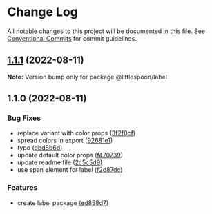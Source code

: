 # Change Log

All notable changes to this project will be documented in this file.
See [Conventional Commits](https://conventionalcommits.org) for commit guidelines.

## [1.1.1](https://github.com/little-spoon-dev/design-system/compare/@littlespoon/label@1.1.0...@littlespoon/label@1.1.1) (2022-08-11)

**Note:** Version bump only for package @littlespoon/label

## 1.1.0 (2022-08-11)

### Bug Fixes

- replace variant with color props ([3f2f0cf](https://github.com/little-spoon-dev/design-system/commit/3f2f0cf86144616e853b8410cba2aef15e9fd81c))
- spread colors in export ([92681e1](https://github.com/little-spoon-dev/design-system/commit/92681e112bda4ba7efae51240b646307019ef3b7))
- typo ([dbd8b6d](https://github.com/little-spoon-dev/design-system/commit/dbd8b6de06604d0b3b3ec2d11caa474c57af2908))
- update default color props ([f470739](https://github.com/little-spoon-dev/design-system/commit/f47073971997654b54f21cc635ba61e7a5ec239a))
- update readme file ([2c5c5d9](https://github.com/little-spoon-dev/design-system/commit/2c5c5d9d644c69f3d0ec93beed33f2ec33af31f9))
- use span element for label ([f2d87dc](https://github.com/little-spoon-dev/design-system/commit/f2d87dc44f21b3aa1445331b057ea7b9da1934b7))

### Features

- create label package ([ed858d7](https://github.com/little-spoon-dev/design-system/commit/ed858d79a6a071df349eec0b9539bffa39ba24ed))
